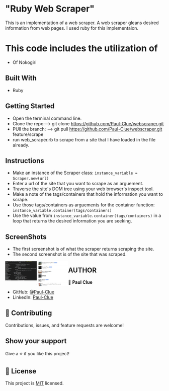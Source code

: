 # "Ruby Web Scraper"
 This is an implementation of a web scraper. A web scraper gleans desired information from web pages. I used ruby for this implementaion. 

# This code includes the utilization of 
- Of Nokogiri

## Built With
- Ruby

## Getting Started

- Open the terminal command line.
- Clone the repo:--> git clone https://github.com/Paul-Clue/webscraper.git
- PUll the branch: --> git pull https://github.com/Paul-Clue/webscraper.git feature/scrape
- run web_scraper.rb to scrape from a site that I have loaded in the file already.

## Instructions
- Make an instance of the Scraper class: `instance_variable = Scraper.new(url)`
- Enter a url of the site that you want to scrape as an arguement.
- Traverse the site's DOM tree using your web browser's inspect tool.
- Make a note of the tags/containers that hold the information you want to scrape.
- Use those tags/containers as arguements for the container function: `instance_variable.container(tags/containers)`
- Use the value from `instance_variable.container(tags/containers)` in a loop that returns the desired information you are seeking.

## ScreenShots
- The first screenshot is of what the scraper returns scraping the site.
- The second screenshot is of the site that was scraped.
<img align="left" alt="Terminal" width="100px" src="./img/Screenshot_one.png" />
<img align="left" alt="Terminal" width="100px" src="./img/Screenshot_two.png" />


## AUTHOR
👤 **Paul Clue**
- GitHub: [@Paul-Clue](https://github.com/Paul-Clue/) 
- LinkedIn: [Paul-Clue](https://www.linkedin.com/in/paul-clue-5136a01b1/)

## 🤝 Contributing

Contributions, issues, and feature requests are welcome!

## Show your support

Give a ⭐️ if you like this project!

## 📝 License

This project is [MIT](https://github.com/Paul-Clue/webscraper/blob/main/LICENSE) licensed.